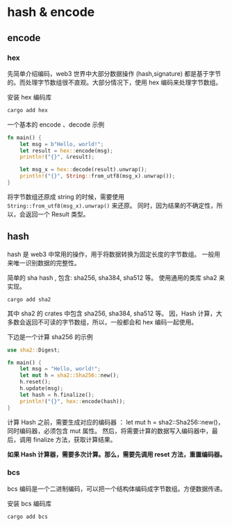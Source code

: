 # hash & encode

## encode

### hex

先简单介绍编码，web3 世界中大部分数据操作 (hash,signature) 都是基于字节的。而处理字节数组很不直观。大部分情况下，使用 hex 编码来处理字节数组。

安装 hex 编码库

```bash
cargo add hex
```

一个基本的 encode 、decode 示例

```rust
fn main() {
    let msg = b"Hello, world!";
    let result = hex::encode(msg);
    println!("{}", &result);

    let msg_x = hex::decode(result).unwrap();
    println!("{}", String::from_utf8(msg_x).unwrap());
}
```

将字节数组还原成 string 的时候，需要使用 `String::from_utf8(msg_x).unwrap()` 来还原。
同时，因为结果的不确定性，所以，会返回一个 Result 类型。

## hash

hash 是 web3 中常用的操作，用于将数据转换为固定长度的字节数组。
一般用来唯一识别数据的完整性。

简单的 sha hash , 包含: sha256, sha384, sha512 等。
使用通用的类库 sha2 来实现。

```shell
cargo add sha2
```

其中 sha2 的 crates 中包含 sha256, sha384, sha512 等。
因，Hash 计算，大多数会返回不可读的字节数组，所以，一般都会和 hex 编码一起使用。

下边是一个计算 sha256 的示例

```rust
use sha2::Digest;

fn main() {
    let msg = "Hello, world!";
    let mut h = sha2::Sha256::new();
    h.reset();
    h.update(msg);
    let hash = h.finalize();
    println!("{}", hex::encode(hash));
}

```

计算 Hash 之前，需要生成对应的编码器 ： let mut h = sha2::Sha256::new()， 同时编码器，必须包含 mut 属性。
然后，将需要计算的数据写入编码器中，最后，调用 finalize 方法，获取计算结果。

**如果 Hash 计算器，需要多次计算。那么，需要先调用 reset 方法，重置编码器。**

### bcs

bcs 编码是一个二进制编码，可以把一个结构体编码成字节数组。方便数据传递。

安装 bcs 编码库

```bash
cargo add bcs
```
